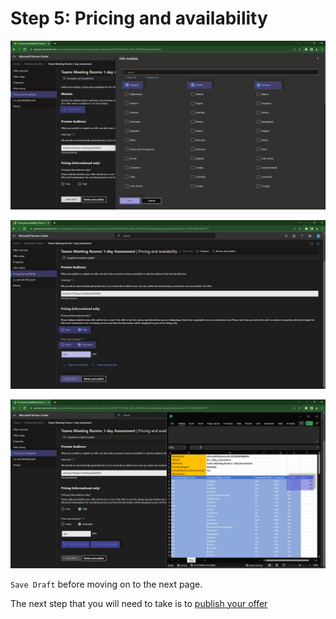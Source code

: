 # Step 5: Pricing and availability

![Partner Center - Commercial Marketplace](./../images/publishing/step8_countries.png "Availability")

![Partner Center - Commercial Marketplace](./../images/publishing/step9_pricing1.png "One pricing")

![Partner Center - Commercial Marketplace](./../images/publishing/step10_pricing2.png "Multiple pricing")

`Save Draft` before moving on to the next page.

The next step that you will need to take is to [publish your offer](publish.md)
